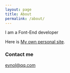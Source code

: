 ```yaml
---
layout: page
title: About
permalink: /about/
---
```


I am a Font-End developer


Here is [My own personal site](https://www.heitaov.cn).

### Contact me

[eynol@qq.com](mailto:eynol@qq.com)